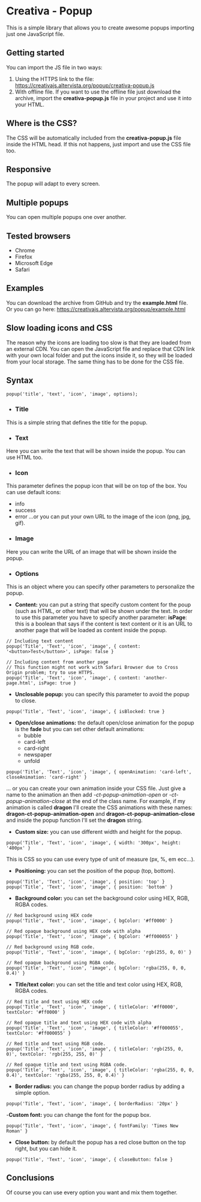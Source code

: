 # Creativa - Popup
This is a simple library that allows you to create awesome popups importing just one JavaScript file.
## Getting started
You can import the JS file in two ways:
1. Using the HTTPS link to the file: https://creativajs.altervista.org/popup/creativa-popup.js
2. With offline file. If you want to use the offline file just download the archive, import the **creativa-popup.js** file in your project and use it into your HTML.
## Where is the CSS?
The CSS will be automatically included from the **creativa-popup.js** file inside the HTML head. If this not happens, just import and use the CSS file too.
## Responsive
The popup will adapt to every screen.
## Multiple popups
You can open multiple popups one over another.
## Tested browsers
- Chrome
- Firefox
- Microsoft Edge
- Safari
## Examples
You can download the archive from GitHub and try the **example.html** file.
Or you can go here: https://creativajs.altervista.org/popup/example.html
## Slow loading icons and CSS
The reason why the icons are loading too slow is that they are loaded from an external CDN. You can open the JavaScript file and replace that CDN link with your own local folder and put the icons inside it, so they will be loaded from your local storage. The same thing has to be done for the CSS file.
## Syntax
```
popup('title', 'text', 'icon', 'image', options);
```
- ### Title
This is a simple string that defines the title for the popup.
- ### Text
Here you can write the text that will be shown inside the popup. You can use HTML too.
- ### Icon
This parameter defines the popup icon that will be on top of the box. You can use default icons:
- info
- success
- error
...or you can put your own URL to the image of the icon (png, jpg, gif).
- ### Image
Here you can write the URL of an image that will be shown inside the popup.
- ### Options
This is an object where you can specify other parameters to personalize the popup.
- **Content:** you can put a string that specify custom content for the poup (such as HTML, or other text) that will be shown under the text. In order to use this parameter you have to specify another parameter: **isPage**: this is a boolean that says if the content is text content or it is an URL to another page that will be loaded as content inside the popup.
```
// Including text content
popup('Title', 'Text', 'icon', 'image', { content: '<button>Test</button>', isPage: false }

// Including content from another page
// This function might not work with Safari Browser due to Cross Origin problem; try to use HTTPS.
popup('Title', 'Text', 'icon', 'image', { content: 'another-page.html', isPage: true }
```
- **Unclosable popup:** you can specify this parameter to avoid the popup to close.
```
popup('Title', 'Text', 'icon', 'image', { isBlocked: true }
```
- **Open/close animations:** the default open/close animation for the popup is the **fade** but you can set other default animations:
  - bubble
  - card-left
  - card-right
  - newspaper
  - unfold
```
popup('Title', 'Text', 'icon', 'image', { openAnimation: 'card-left', closeAnimation: 'card-right' }
```
... or you can create your own animation inside your CSS file. Just give a name to the animation an then add *-ct-popup-animation-open* or *-ct-popup-animation-close* at the end of the class name. For example, if my animation is called **dragon** I'll create the CSS animations with these names: **dragon-ct-popup-animation-open** and **dragon-ct-popup-animation-close** and inside the popup function I'll set the **dragon** string.
- **Custom size:** you can use different width and height for the popup.
```
popup('Title', 'Text', 'icon', 'image', { width: '300px', height: '400px' }
```
This is CSS so you can use every type of unit of measure (px, %, em ecc...).
- **Positioning:** you can set the position of the popup (top, bottom).
```
popup('Title', 'Text', 'icon', 'image', { position: 'top' }
popup('Title', 'Text', 'icon', 'image', { position: 'bottom' }
```
- **Background color:** you can set the background color using HEX, RGB, RGBA codes.
```
// Red background using HEX code
popup('Title', 'Text', 'icon', 'image', { bgColor: '#ff0000' }

// Red opaque background using HEX code with alpha
popup('Title', 'Text', 'icon', 'image', { bgColor: '#ff000055' }

// Red background using RGB code.
popup('Title', 'Text', 'icon', 'image', { bgColor: 'rgb(255, 0, 0)' }

// Red opaque background using RGBA code.
popup('Title', 'Text', 'icon', 'image', { bgColor: 'rgba(255, 0, 0, 0.4)' }
```
- **Title/text color:** you can set the title and text color using HEX, RGB, RGBA codes.
```
// Red title and text using HEX code
popup('Title', 'Text', 'icon', 'image', { titleColor: '#ff0000', textColor: '#ff0000' }

// Red opaque title and text using HEX code with alpha
popup('Title', 'Text', 'icon', 'image', { titleColor: '#ff000055', textColor: '#ff000055' }

// Red title and text using RGB code.
popup('Title', 'Text', 'icon', 'image', { titleColor: 'rgb(255, 0, 0)', textColor: 'rgb(255, 255, 0)' }

// Red opaque title and text using RGBA code.
popup('Title', 'Text', 'icon', 'image', { titleColor: 'rgba(255, 0, 0, 0.4)', textColor: 'rgba(255, 255, 0, 0.4)' }
```
- **Border radius:** you can change the popup border radius by adding a simple option.
```
popup('Title', 'Text', 'icon', 'image', { borderRadius: '20px' }
```
-**Custom font:** you can change the font for the popup box.
```
popup('Title', 'Text', 'icon', 'image', { fontFamily: 'Times New Roman' }
```
- **Close button:** by default the popup has a red close button on the top right, but you can hide it.
```
popup('Title', 'Text', 'icon', 'image', { closeButton: false }
```
## Conclusions
Of course you can use every option you want and mix them together.

